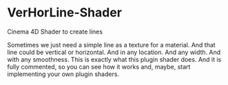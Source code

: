 # VerHorLine-Shader
Cinema 4D Shader to create lines

Sometimes we just need a simple line as a texture for a material.
And that line could be vertical or horizontal.
And in any location.
And any width.
And with any smoothness.
This is exactly what this plugin shader does.
And it is fully commented, so you can see how it works and, maybe, start implementing your own plugin shaders.
